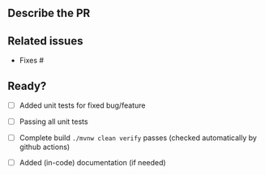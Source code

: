 ## Describe the PR

<!-- A clear and concise description of the bug the PR fixes or the feature the PR introduces. -->

## Related issues

<!-- PR relates to issues in the `framework` repo: -->

- Fixes #

## Ready?

<!-- If you feel like you can help to check off the following tasks, that'd be great. If not, don't worry - we will take care of it. -->

- [ ] Added unit tests for fixed bug/feature
- [ ] Passing all unit tests
- [ ] Complete build `./mvnw clean verify` passes (checked automatically by github actions)
- [ ] Added (in-code) documentation (if needed)


